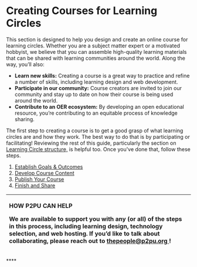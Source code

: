 # Creating Courses for Learning Circles

This section is designed to help you design and create an online course for learning circles. Whether you are a subject matter expert or a motivated hobbyist, we believe that you can assemble high-quality learning materials that can be shared with learning communities around the world. Along the way, you’ll also:

* **Learn new skills:** Creating a course is a great way to practice and refine a number of skills, including learning design and web development.
* **Participate in our community:** Course creators are invited to join our community and stay up to date on how their course is being used around the world.
* **Contribute to an OER ecosystem:** By developing an open educational resource, you’re contributing to an equitable process of knowledge sharing. 

The first step to creating a course is to get a good grasp of what learning circles are and how they work. The best way to do that is by participating or facilitating! Reviewing the rest of this guide, particularly the section on [Learning Circle structure,](https://app.gitbook.com/@peer-2-peer-university/s/p2pu-knowledge-base/~/drafts/-MXIxtjgfC1BFKKovPRs/methodology/learning-circle-structure) is helpful too. Once you've done that, follow these steps.

1. [Establish Goals & Outcomes](establish-goals-and-outcomes.md)
2. [Develop Course Content](develop-course-content.md)
3. [Publish Your Course](publish-your-course.md)
4. [Finish and Share](finish-and-share.md)





<table>
  <thead>
    <tr>
      <th style="text-align:left">
        <p><b>HOW P2PU CAN HELP</b>
        </p>
        <p><b>We are available to support you with any (or all) of the steps in this process, including learning design, technology selection, and web hosting. If you&#x2019;d like to talk about collaborating, please reach out to </b>
          <a
          href="mailto:thepeople@p2pu.org"><b>thepeople@p2pu.org</b>
            </a><b>!</b>
        </p>
      </th>
    </tr>
  </thead>
  <tbody></tbody>
</table>

\*\*\*\*

